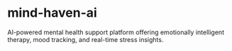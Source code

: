 # mind-haven-ai
AI-powered mental health support platform offering emotionally intelligent therapy, mood tracking, and real-time stress insights.

